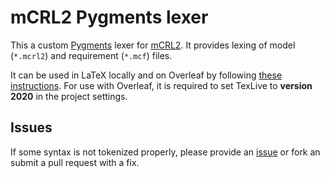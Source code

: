 # mCRL2 Pygments lexer

This a custom [Pygments](https://pygments.org/) lexer for [mCRL2](https://www.mcrl2.org/web/user_manual/index.html). It provides lexing of model (`*.mcrl2`) and requirement (`*.mcf`) files.

It can be used in LaTeX locally and on Overleaf by following [these instructions](https://www.overleaf.com/learn/latex/Code_Highlighting_with_minted#Custom_lexers). For use with Overleaf, it is required to set TexLive to **version 2020** in the project settings.

## Issues 
If some syntax is not tokenized properly, please provide an [issue](https://github.com/toinehartman/pygments-mcrl2/issues/new) or fork an submit a pull request with a fix.
